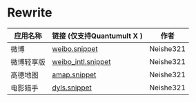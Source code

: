 # Rewrite

| 应用名称       | 链接 (仅支持Quantumult X )                                                      | 作者        |
| -------------- | ------------------------------------------------------------ | ----------- |
| 微博           | [weibo.snippet](https://raw.githubusercontent.com/neishe321/QuanX/main/Rewrite/weibo.snippet)         | Neishe321   |
| 微博轻享版     | [weibo_intl.snippet](https://raw.githubusercontent.com/neishe321/QuanX/main/Rewrite/weibo_intl.snippet) | Neishe321   |
| 高德地图       | [amap.snippet](https://raw.githubusercontent.com/neishe321/QuanX/main/Rewrite/amap.snippet)            | Neishe321   |
| 电影猎手       | [dyls.snippet](https://raw.githubusercontent.com/neishe321/QuanX/main/Rewrite/dyls.snippet)            | Neishe321   |
